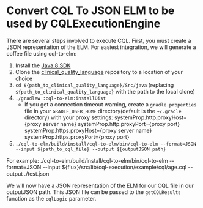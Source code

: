 # Convert CQL To JSON ELM to be used by CQLExecutionEngine

There are several steps involved to execute CQL.  First, you must create a JSON representation of the ELM.
For easiest integration, we will generate a coffee file using cql-to-elm:

1. Install the [Java 8 SDK](http://www.oracle.com/technetwork/java/javase/downloads/jdk8-downloads-2133151.html)
2. Clone the [clinical_quality_language](https://github.com/cqframework/clinical_quality_language) repository to a location of your choice
3. `cd ${path_to_clinical_quality_language}/Src/java` (replacing `${path_to_clinical_quality_language}` with the path to the local clone)
4. `./gradlew :cql-to-elm:installDist`
    * If you get a connection timeout warning, create a `gradle.properties` file in your `GRADLE_USER_HOME` directory(default is the `~/.gradle` directory) with your proxy settings:
        systemProp.http.proxyHost={proxy server name}
        systemProp.http.proxyPort={proxy port}
        systemProp.https.proxyHost={proxy server name}
        systemProp.https.proxyPort={proxy port}
5. `./cql-to-elm/build/install/cql-to-elm/bin/cql-to-elm --format=JSON --input ${path_to_cql_file} --output ${outputJSON path}`

For example:
./cql-to-elm/build/install/cql-to-elm/bin/cql-to-elm --format=JSON --input ${flux}/src/lib/cql-execution/example/cql/age.cql --output ./test.json

We will now have a JSON representation of the ELM for our CQL file in our outputJSON path.  This JSON file can be passed to the `getCQLResults` function as the `cqlLogic` parameter.

